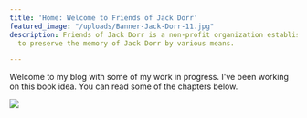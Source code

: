 ```yaml
---
title: 'Home: Welcome to Friends of Jack Dorr'
featured_image: "/uploads/Banner-Jack-Dorr-11.jpg"
description: Friends of Jack Dorr is a non-profit organization established in 2019
  to preserve the memory of Jack Dorr by various means.

---
```

Welcome to my blog with some of my work in progress. I've been working on this book idea. You can read some of the chapters below.

![](/uploads/Jack-Dorr-2.jpg)